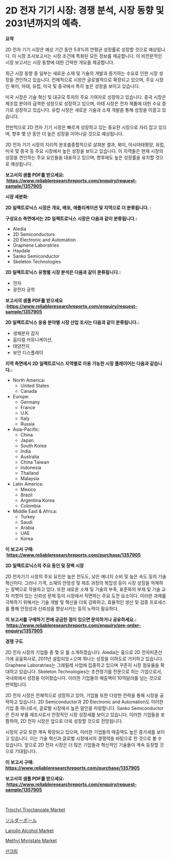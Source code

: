 <p><h1>2D 전자 기기 시장: 경쟁 분석, 시장 동향 및 2031년까지의 예측.</h1></p><p><strong>요약</strong></p>
<p><p>2D 전자 기기 시장은 예상 기간 동안 5.8%의 연평균 성장률로 성장할 것으로 예상됩니다. 이 시장 조사보고서는 시장 조건에 특화된 모든 정보를 제공합니다. 이 비전문적인 시장 보고서는 시장 동향에 대한 간략한 개요를 제공합니다.</p><p>최근 시장 동향 중 일부는 새로운 소재 및 기술의 개발과 증가하는 수요로 인한 시장 성장을 견인하고 있습니다. 전체적으로 시장은 글로벌적으로 확장되고 있으며, 주요 시장인 북미, 아태, 유럽, 미국 및 중국에서 특히 높은 성장을 보이고 있습니다.</p><p>미국 시장은 기술 혁신 및 대규모 투자의 주요 기여자로 성장하고 있습니다. 중국 시장은 제조업 분야의 급격한 성장으로 성장하고 있으며, 아태 시장은 전자 제품에 대한 수요 증가로 성장하고 있습니다. 유럽 시장은 새로운 기술과 소재 개발을 통해 성장을 이끌고 있습니다.</p><p>전반적으로 2D 전자 기기 시장은 빠르게 성장하고 있는 중요한 시장으로 자리 잡고 있으며, 향후 몇 년 동안 더 높은 성장을 이어나갈 것으로 예상됩니다.</p><p>2D 전자 기기 시장의 지리적 분포를종합적으로 살펴본 결과, 북미, 아시아태평양, 유럽, 미국 및 중국 등 주요 시장에서 높은 성장을 보이고 있습니다. 이 지역들은 현재 시장의 성장을 견인하는 주요 요인들을 대표하고 있으며, 향후에도 높은 성장률을 유지할 것으로 예상됩니다.</p></p>
<p><strong>보고서의 샘플 PDF를 받으세요: &nbsp;<a href="https://www.reliableresearchreports.com/enquiry/request-sample/1357905">https://www.reliableresearchreports.com/enquiry/request-sample/1357905</a></strong></p>
<p><strong>시장 세분화:</strong></p>
<p><strong> 2D 일렉트로닉스 시장은 개요, 배포, 애플리케이션 및 지역으로 더 분류됩니다. :</strong></p>
<p><strong>구성요소 측면에서는 2D 일렉트로닉스 시장은 다음과 같이 분류됩니다.:</strong></p>
<p><ul><li>Aledia</li><li>2D Semiconductors</li><li>2D Electronic and Automation</li><li>Graphene Laboratries</li><li>Haydale</li><li>Sanko Semiconductor</li><li>Skeleton Technologies</li></ul></p>
<p><strong> 2D 일렉트로닉스 유형별 시장 분석은 다음과 같이 분류됩니다.:</strong></p>
<p><ul><li>전자</li><li>광전자 공학</li></ul></p>
<p><strong>보고서의 샘플 PDF를 받으세요 :<a href="https://www.reliableresearchreports.com/enquiry/request-sample/1357905">https://www.reliableresearchreports.com/enquiry/request-sample/1357905</a></strong></p>
<p><strong> 2D 일렉트로닉스 응용 분야별 시장 산업 조사는 다음과 같이 분류됩니다.:</strong></p>
<p><ul><li>생체분자 감지</li><li>옵티컬 커뮤니케이션,</li><li>태양전지</li><li>보안 디스플레이</li></ul></p>
<p><strong>지역 측면에서 2D 일렉트로닉스 지역별로 이용 가능한 시장 플레이어는 다음과 같습니다.:</strong></p>
<p><ul>
    <li>
        North America:
        <ul>
            <li>United States</li>
            <li>Canada</li>
        </ul>
    </li>
    <li>
        Europe:
        <ul>
            <li>Germany</li>
            <li>France</li>
            <li>U.K.</li>
            <li>Italy</li>
            <li>Russia</li>
        </ul>
    </li>
    <li>
        Asia-Pacific:
        <ul>
            <li>China</li>
            <li>Japan</li>
            <li>South Korea</li>
            <li>India</li>
            <li>Australia</li>
            <li>China Taiwan</li>
            <li>Indonesia</li>
            <li>Thailand</li>
            <li>Malaysia</li>
        </ul>
    </li>
    <li>
        Latin America:
        <ul>
            <li>Mexico</li>
            <li>Brazil</li>
            <li>Argentina Korea</li>
            <li>Colombia</li>
        </ul>
    </li>
    <li>
        Middle East & Africa:
        <ul>
            <li>Turkey</li>
            <li>Saudi</li>
            <li>Arabia</li>
            <li>UAE</li>
            <li>Korea</li>
        </ul>
    </li>
    </ul></p>
<p><strong>이 보고서 구매: &nbsp;<a href="https://www.reliableresearchreports.com/purchase/1357905">https://www.reliableresearchreports.com/purchase/1357905</a></strong></p>
<p><strong>2D 일렉트로닉스의 주요 동인 및 장벽 시장</strong></p>
<p><p>2D 전자기기 시장의 주요 요인은 높은 전도도, 낮은 에너지 소비 및 높은 속도 등의 기술 혁신이다. 그러나 가격, 소재의 안정성 및 제조 과정의 복잡성 등이 시장 성장을 억제하는 장벽으로 작용하고 있다. 또한 새로운 소재 및 기술의 부족, 표준화의 부재 및 기술 교차 저항이 있는 신뢰성 문제 등이 시장에서 직면하는 주요 도전 요소이다. 이러한 과제를 극복하기 위해서는 기술 개발 및 혁신을 더욱 강화하고, 효율적인 생산 및 검증 프로세스를 통해 안정성과 신뢰성을 향상시키는 등의 노력이 필요하다.</p></p>
<p><strong>이 보고서를 구매하기 전에 궁금한 점이 있으면 문의하거나 공유하세요.: &nbsp;<a href="https://www.reliableresearchreports.com/enquiry/pre-order-enquiry/1357905">https://www.reliableresearchreports.com/enquiry/pre-order-enquiry/1357905</a></strong></p>
<p><strong>경쟁 구도</strong></p>
<p><p>2D 전자 시장의 기업들 중 몇 모 를 소개하겠습니다. Aledia는 웄으로 2D 전자피존산 가에 공긣회사로, 2011년 설립되었ㅅ으며 뛰나는 성장을 이하도로 거키하고 있습니다. Graphene Laboratries는 그래필레 사업에 집중하고 있으며 꾸준히 시장 점유율을 확대하고 있습니다. Skeleton Technologies는 초전정기를 전문으로 하는 기업으로서, 국내외에서 성장을 이어왔습니다. 이러한 기업들의 매출액이 10억달러를 넘는 것으로 싼여됩니다.</p><p>2D 전자 시장은 전체적으로 성장하고 있어, 기업들 또한 다양한 전략을 통해 시장을 공략하고 있습니다. 2D Semiconductor과 2D Electronic and Automation도 이러한 기업 중 하나로서, 글로벌 시장에서 높은 알인을 자랑합니다. Sanko Semiconductor은 전자 부품 제조사로서 안정적인 시장 성장세를 보이고 있습니다. 이러한 기업들을 포함하여, 2D 전자 시장은 앞으로 더욱 성장할 것으로 전망됩니다.</p><p>시장의 규모 또한 계속 확장되고 있으며, 이러한 기업들의 매출액도 높은 증가세를 보이고 있습니다. 이는 기술 혁신과 글로벌 시장에서의 경쟁력을 바탕으로 한 것으로 볼 수 있습니다. 앞으로 2D 전자 시장은 더 많은 기업들과 혁신적인 기술들이 계속 등장할 것으로 기대됩니다.</p></p>
<p><strong>이 보고서 구매: &nbsp; <a href="https://www.reliableresearchreports.com/purchase/1357905">https://www.reliableresearchreports.com/purchase/1357905</a></strong></p>
<p><strong>보고서의 샘플 PDF를 받으세요: &nbsp;<a href="https://www.reliableresearchreports.com/enquiry/request-sample/1357905">https://www.reliableresearchreports.com/enquiry/request-sample/1357905</a></strong><strong></strong></p>
<p>&nbsp;</p>
<p><p><a href="https://three-jumbo-f6d.notion.site/Trioctyl-Trioctanoate-Market-Research-Report-Provides-Critical-Insights-that-can-help-Shape-Business-6c83ece9ea9b4793949e4e09f35e3031">Trioctyl Trioctanoate Market</a></p><p><a href="https://medium.com/@dm15982023/%E3%82%BD%E3%83%AB%E3%83%80%E3%83%BC%E3%83%9C%E3%83%BC%E3%83%AB%E5%B8%82%E5%A0%B4%E3%81%AE%E6%B4%9E%E5%AF%9F-%E5%B8%82%E5%A0%B4%E3%83%88%E3%83%AC%E3%83%B3%E3%83%89-%E6%88%90%E9%95%B7-2024%E5%B9%B4%E3%81%8B%E3%82%892031%E5%B9%B4%E3%81%BE%E3%81%A7%E3%81%AE%E4%BA%88%E6%B8%AC-64ce74a9cee9">ソルダーボール</a></p><p><a href="https://github.com/globismark/Market-Research-Report-List-2/blob/main/lanolin-alcohol-market.md">Lanolin Alcohol Market</a></p><p><a href="https://github.com/prosalinda88/Market-Research-Report-List-3/blob/main/methyl-myristate-market.md">Methyl Myristate Market</a></p><p><a href="https://github.com/vsoq0zknh59/Market-Research-Report-List-1/blob/main/9196891193907.md">선크림</a></p></p>